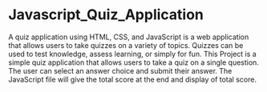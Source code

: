 # Javascript_Quiz_Application

A quiz application using HTML, CSS, and JavaScript is a web application that allows users to take quizzes on a variety of topics. Quizzes can be used to test knowledge, assess learning, or simply for fun.
This Project is a simple quiz application that allows users to take a quiz on a single question. The user can select an answer choice and submit their answer. The JavaScript file will give the total score at the end  and display of total score.
